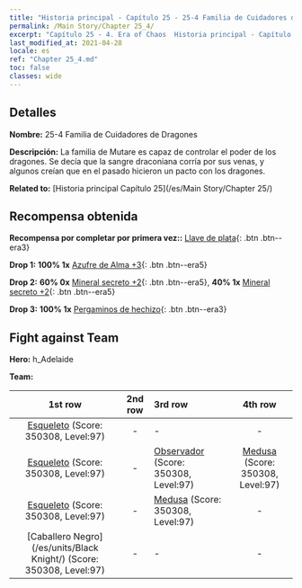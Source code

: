 ```yaml
---
title: "Historia principal - Capítulo 25 - 25-4 Familia de Cuidadores de Dragones"
permalink: /Main Story/Chapter 25_4/
excerpt: "Capítulo 25 - 4. Era of Chaos  Historia principal - Capítulo 25_4. 25-4 Familia de Cuidadores de Dragones"
last_modified_at: 2021-04-28
locale: es
ref: "Chapter 25_4.md"
toc: false
classes: wide
---
```


## Detalles

 **Nombre:** 25-4 Familia de Cuidadores de Dragones

 **Descripción:** La familia de Mutare es capaz de controlar el poder de los dragones. Se decía que la sangre draconiana corría por sus venas, y algunos creían que en el pasado hicieron un pacto con los dragones.

 **Related to:** [Historia principal Capítulo 25](/es/Main Story/Chapter 25/)

## Recompensa obtenida

 **Recompensa por completar por primera vez::** [Llave de plata](/ItemsES/con_693/){: .btn .btn--era3}

 **Drop 1:** **100% 1x** [Azufre de Alma +3](/ItemsES/mat_85/){: .btn .btn--era5}

 **Drop 2:** **60% 0x** [Mineral secreto +2](/ItemsES/mat_75/){: .btn .btn--era5}, **40% 1x** [Mineral secreto +2](/ItemsES/mat_75/){: .btn .btn--era5}

 **Drop 3:** **100% 1x** [Pergaminos de hechizo](/ItemsES/con_694/){: .btn .btn--era3}


## Fight against Team
 **Hero:** h_Adelaide

 **Team:**


  | 1st row | 2nd row | 3rd row | 4th row |
  |:----:|:----:|:----|:----:|
  | [Esqueleto](/es/units/Skeleton/) (Score: 350308, Level:97)  | - | - | - |
  | [Esqueleto](/es/units/Skeleton/) (Score: 350308, Level:97)  | - | [Observador](/es/units/Beholder/) (Score: 350308, Level:97)  | [Medusa](/es/units/Medusa/) (Score: 350308, Level:97)  |
  | [Esqueleto](/es/units/Skeleton/) (Score: 350308, Level:97)  | - | [Medusa](/es/units/Medusa/) (Score: 350308, Level:97)  | - |
  | [Caballero Negro](/es/units/Black Knight/) (Score: 350308, Level:97)  | - | - | - |


